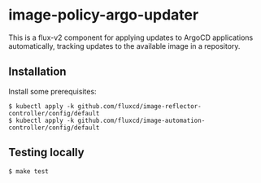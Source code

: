 # image-policy-argo-updater

This is a flux-v2 component for applying updates to ArgoCD applications
automatically, tracking updates to the available image in a repository.

## Installation

Install some prerequisites:

```shell
$ kubectl apply -k github.com/fluxcd/image-reflector-controller/config/default
$ kubectl apply -k github.com/fluxcd/image-automation-controller/config/default
```

## Testing locally

```shell
$ make test
```
